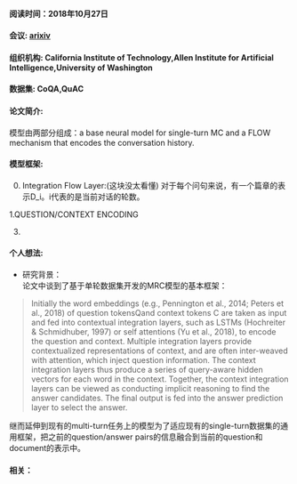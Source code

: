 #### 阅读时间：2018年10月27日    

#### 会议: [arixiv](https://arxiv.org/pdf/1810.06683v1.pdf)    

#### 组织机构: California Institute of Technology,Allen Institute for Artificial Intelligence,University of Washington    

#### 数据集: CoQA,QuAC    

#### 论文简介:  
模型由两部分组成：a base neural model for single-turn MC and a FLOW mechanism that encodes the conversation history.

#### 模型框架:  
0. Integration Flow Layer:(这块没太看懂)
对于每个问句来说，有一个篇章的表示D_i。i代表的是当前对话的轮数。

1.QUESTION/CONTEXT ENCODING

3.

#### 个人想法:   
* 研究背景：  
论文中谈到了基于单轮数据集开发的MRC模型的基本框架：
> Initially the word embeddings (e.g., Pennington et al., 2014; Peters et al., 2018) of
question tokensQand context tokens C are taken as input and fed into contextual integration layers,
such as LSTMs (Hochreiter & Schmidhuber, 1997) or self attentions (Yu et al., 2018), to encode the
question and context. Multiple integration layers provide contextualized representations of context,
and are often inter-weaved with attention, which inject question information. The context integration
layers thus produce a series of query-aware hidden vectors for each word in the context. Together,
the context integration layers can be viewed as conducting implicit reasoning to find the answer candidates. The final output is fed into the answer prediction layer to select the answer.

继而延伸到现有的multi-turn任务上的模型为了适应现有的single-turn数据集的通用框架，把之前的question/answer pairs的信息融合到当前的question和document的表示中。


#### 相关：
